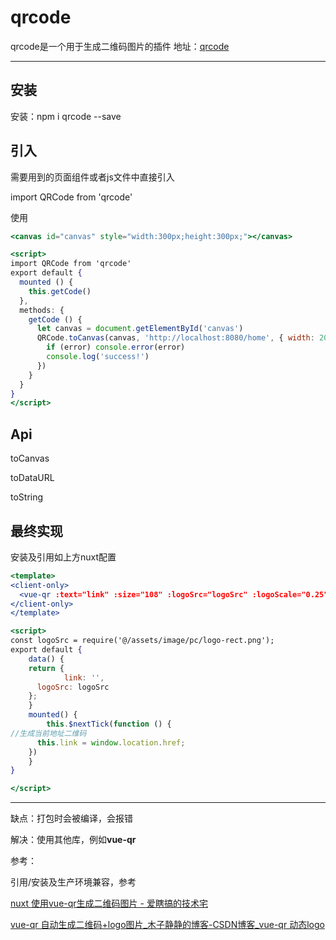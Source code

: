 # qrcode

qrcode是一个用于生成二维码图片的插件
地址：[qrcode](https://www.npmjs.com/package/qrcode)

---

## 安装

安装：npm i qrcode --save

## 引入

需要用到的页面组件或者js文件中直接引入

import QRCode from 'qrcode'

使用

```jsx
<canvas id="canvas" style="width:300px;height:300px;"></canvas>

<script>
import QRCode from 'qrcode'
export default {
  mounted () {
    this.getCode()
  },
  methods: {
    getCode () {
      let canvas = document.getElementById('canvas')
      QRCode.toCanvas(canvas, 'http://localhost:8080/home', { width: 200 }, function (error) {
        if (error) console.error(error)
        console.log('success!')
      })
    }
  }
}
</script>
```

## Api

toCanvas

toDataURL

toString

## 最终实现

安装及引用如上方nuxt配置

```jsx
<template>
<client-only>
  <vue-qr :text="link" :size="108" :logoSrc="logoSrc" :logoScale="0.25" :margin="10" :dotScale="1"></vue-qr>
</client-only>
</template>

<script>
const logoSrc = require('@/assets/image/pc/logo-rect.png');
export default {
	data() {
    return {
			link: '',
      logoSrc: logoSrc
    };
	}
	mounted() {
		this.$nextTick(function () {
//生成当前地址二维码
      this.link = window.location.href;
    })
	}
}

</script>
```


---

 缺点：打包时会被编译，会报错

解决：使用其他库，例如**vue-qr**

参考：

引用/安装及生产环境兼容，参考

[nuxt 使用vue-qr生成二维码图片 - 爱瞎搞的技术宅](https://oitboy.com/detail?id=25)

[vue-qr 自动生成二维码+logo图片_木子静静的博客-CSDN博客_vue-qr 动态logo](https://blog.csdn.net/qq_37919055/article/details/106426461)